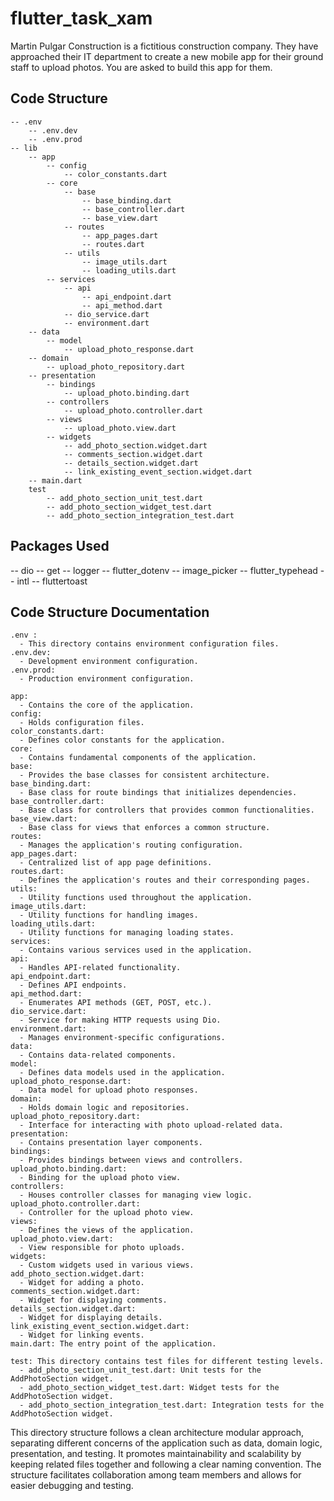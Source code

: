 # flutter_task_xam
Martin Pulgar Construction is a fictitious construction company. They have approached their IT department to create a new mobile app for their ground staff to upload photos. You are asked to build this app for them.

## Code Structure
```
-- .env
    -- .env.dev
    -- .env.prod
-- lib
    -- app
        -- config
            -- color_constants.dart
        -- core
            -- base
                -- base_binding.dart
                -- base_controller.dart
                -- base_view.dart
            -- routes
                -- app_pages.dart
                -- routes.dart
            -- utils
                -- image_utils.dart
                -- loading_utils.dart
        -- services
            -- api
                -- api_endpoint.dart
                -- api_method.dart
            -- dio_service.dart
            -- environment.dart
    -- data
        -- model
            -- upload_photo_response.dart
    -- domain
        -- upload_photo_repository.dart
    -- presentation
        -- bindings
            -- upload_photo.binding.dart
        -- controllers
            -- upload_photo.controller.dart
        -- views
            -- upload_photo.view.dart
        -- widgets
            -- add_photo_section.widget.dart
            -- comments_section.widget.dart
            -- details_section.widget.dart
            -- link_existing_event_section.widget.dart
    -- main.dart
    test
        -- add_photo_section_unit_test.dart
        -- add_photo_section_widget_test.dart
        -- add_photo_section_integration_test.dart
```

## Packages Used
-- dio
-- get
-- logger
-- flutter_dotenv
-- image_picker
-- flutter_typehead
-- intl
-- fluttertoast

## Code Structure Documentation
```
.env :
  - This directory contains environment configuration files.
.env.dev:
  - Development environment configuration.
.env.prod:
  - Production environment configuration.

app:
  - Contains the core of the application.
config:
  - Holds configuration files.
color_constants.dart:
  - Defines color constants for the application.
core:
  - Contains fundamental components of the application.
base:
  - Provides the base classes for consistent architecture.
base_binding.dart:
  - Base class for route bindings that initializes dependencies.
base_controller.dart:
  - Base class for controllers that provides common functionalities.
base_view.dart:
  - Base class for views that enforces a common structure.
routes:
  - Manages the application's routing configuration.
app_pages.dart:
  - Centralized list of app page definitions.
routes.dart:
  - Defines the application's routes and their corresponding pages.
utils:
  - Utility functions used throughout the application.
image_utils.dart:
  - Utility functions for handling images.
loading_utils.dart:
  - Utility functions for managing loading states.
services:
  - Contains various services used in the application.
api:
  - Handles API-related functionality.
api_endpoint.dart:
  - Defines API endpoints.
api_method.dart:
  - Enumerates API methods (GET, POST, etc.).
dio_service.dart:
  - Service for making HTTP requests using Dio.
environment.dart:
  - Manages environment-specific configurations.
data:
  - Contains data-related components.
model:
  - Defines data models used in the application.
upload_photo_response.dart:
  - Data model for upload photo responses.
domain:
  - Holds domain logic and repositories.
upload_photo_repository.dart:
  - Interface for interacting with photo upload-related data.
presentation:
  - Contains presentation layer components.
bindings:
  - Provides bindings between views and controllers.
upload_photo.binding.dart:
  - Binding for the upload photo view.
controllers:
  - Houses controller classes for managing view logic.
upload_photo.controller.dart:
  - Controller for the upload photo view.
views:
  - Defines the views of the application.
upload_photo.view.dart:
  - View responsible for photo uploads.
widgets:
  - Custom widgets used in various views.
add_photo_section.widget.dart:
  - Widget for adding a photo.
comments_section.widget.dart:
  - Widget for displaying comments.
details_section.widget.dart:
  - Widget for displaying details.
link_existing_event_section.widget.dart:
  - Widget for linking events.
main.dart: The entry point of the application.

test: This directory contains test files for different testing levels.
  - add_photo_section_unit_test.dart: Unit tests for the AddPhotoSection widget.
  - add_photo_section_widget_test.dart: Widget tests for the AddPhotoSection widget.
  - add_photo_section_integration_test.dart: Integration tests for the AddPhotoSection widget.

```

This directory structure follows a clean architecture modular approach, separating different concerns of the application such as data, domain logic, presentation, and testing. It promotes maintainability and scalability by keeping related files together and following a clear naming convention. The structure facilitates collaboration among team members and allows for easier debugging and testing.





